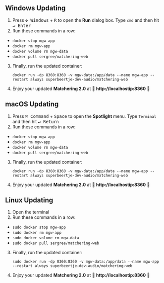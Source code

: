 ## Windows Updating

1. Press <kbd>❖ Windows</kbd> + <kbd>R</kbd> to open the **Run** dialog box. Type `cmd` and then hit <kbd>↵ Enter</kbd>
2. Run these commands in a row:
- `docker stop mgw-app`
- `docker rm mgw-app`
- `docker volume rm mgw-data`
- `docker pull sergree/matchering-web`
3. Finally, run the updated container:
   ```
   docker run -dp 8360:8360 -v mgw-data:/app/data --name mgw-app --restart always superbeertje-dev-audio/matchering-web
   ```
4. Enjoy your updated **Matchering 2.0** at 🎉 **http://localhostip:8360** 🎉

## macOS Updating

1. Press <kbd>⌘ Command</kbd> + <kbd>Space</kbd> to open the **Spotlight** menu. Type `Terminal` and then hit <kbd>↵ Return</kbd>
2. Run these commands in a row:
- `docker stop mgw-app`
- `docker rm mgw-app`
- `docker volume rm mgw-data`
- `docker pull sergree/matchering-web`
3. Finally, run the updated container:
   ```
   docker run -dp 8360:8360 -v mgw-data:/app/data --name mgw-app --restart always superbeertje-dev-audio/matchering-web
   ```
4. Enjoy your updated **Matchering 2.0** at 🎉 **http://localhostip:8360** 🎉

## Linux Updating

1. Open the terminal
2. Run these commands in a row:
- `sudo docker stop mgw-app`
- `sudo docker rm mgw-app`
- `sudo docker volume rm mgw-data`
- `sudo docker pull sergree/matchering-web`
3. Finally, run the updated container:
   ```
   sudo docker run -dp 8360:8360 -v mgw-data:/app/data --name mgw-app --restart always superbeertje-dev-audio/matchering-web
   ```
4. Enjoy your updated **Matchering 2.0** at 🎉 **http://localhostip:8360** 🎉
